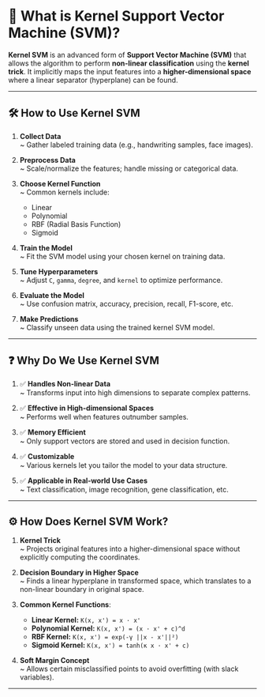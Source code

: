 # 🤖 What is Kernel Support Vector Machine (SVM)?

**Kernel SVM** is an advanced form of **Support Vector Machine (SVM)** that allows the algorithm to perform **non-linear classification** using the **kernel trick**. It implicitly maps the input features into a **higher-dimensional space** where a linear separator (hyperplane) can be found.

---

## 🛠️ How to Use Kernel SVM

1. **Collect Data**  
   ~ Gather labeled training data (e.g., handwriting samples, face images).

2. **Preprocess Data**  
   ~ Scale/normalize the features; handle missing or categorical data.

3. **Choose Kernel Function**  
   ~ Common kernels include:  
     - Linear  
     - Polynomial  
     - RBF (Radial Basis Function)  
     - Sigmoid

4. **Train the Model**  
   ~ Fit the SVM model using your chosen kernel on training data.

5. **Tune Hyperparameters**  
   ~ Adjust `C`, `gamma`, `degree`, and `kernel` to optimize performance.

6. **Evaluate the Model**  
   ~ Use confusion matrix, accuracy, precision, recall, F1-score, etc.

7. **Make Predictions**  
   ~ Classify unseen data using the trained kernel SVM model.

---

## ❓ Why Do We Use Kernel SVM

1. ✅ **Handles Non-linear Data**  
   ~ Transforms input into high dimensions to separate complex patterns.

2. ✅ **Effective in High-dimensional Spaces**  
   ~ Performs well when features outnumber samples.

3. ✅ **Memory Efficient**  
   ~ Only support vectors are stored and used in decision function.

4. ✅ **Customizable**  
   ~ Various kernels let you tailor the model to your data structure.

5. ✅ **Applicable in Real-world Use Cases**  
   ~ Text classification, image recognition, gene classification, etc.

---

## ⚙️ How Does Kernel SVM Work?

1. **Kernel Trick**  
   ~ Projects original features into a higher-dimensional space without explicitly computing the coordinates.

2. **Decision Boundary in Higher Space**  
   ~ Finds a linear hyperplane in transformed space, which translates to a non-linear boundary in original space.

3. **Common Kernel Functions**:  
   - **Linear Kernel:** `K(x, x') = x · x'`  
   - **Polynomial Kernel:** `K(x, x') = (x · x' + c)^d`  
   - **RBF Kernel:** `K(x, x') = exp(-γ ||x - x'||²)`  
   - **Sigmoid Kernel:** `K(x, x') = tanh(κ x · x' + c)`

4. **Soft Margin Concept**  
   ~ Allows certain misclassified points to avoid overfitting (with slack variables).

---
